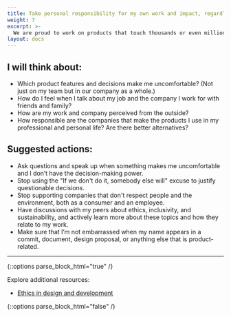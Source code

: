 ```yaml
---
title: Take personal responsibility for my own work and impact, regardless of job title.
weight: 7
excerpt: >-
  We are proud to work on products that touch thousands or even millions of people's lives. Yet, we often avoid taking personal responsibility for the intended or unintended effects of our work. While it might not be easy to measure my impact, I pledge to aim to be a more responsible tech worker and tech consumer and question product decisions and business as usual, even when that's not officially part of my job.
layout: docs
---
```


## I will think about:

- Which product features and decisions make me uncomfortable? (Not just on my team but in our company as a whole.)
- How do I feel when I talk about my job and the company I work for with friends and family? 
- How are my work and company perceived from the outside?
- How responsible are the companies that make the products I use in my professional and personal life? Are there better alternatives?

## Suggested actions:

- Ask questions and speak up when something makes me uncomfortable and I don’t have the decision-making power.
- Stop using the "If we don't do it, somebody else will" excuse to justify questionable decisions.
- Stop supporting companies that don't respect people and the environment, both as a consumer and an employee.
- Have discussions with my peers about ethics, inclusivity, and sustainability, and actively learn more about these topics and how they relate to my work.
- Make sure that I’m not embarrassed when my name appears in a commit, document, design proposal, or anything else that is product-related.


***

{::options parse_block_html="true" /}
<div class="advice">
Explore additional resources:

  <ul id="docs-section-items" class="docs-section-items">         
    <li class="docs-section-item"><a href="/resources/ethics/" class="docs-item-link">Ethics in design and development
<span class="icon-angle-right" aria-hidden="true"></span></a></li>
  </ul>
</div>
{::options parse_block_html="false" /}